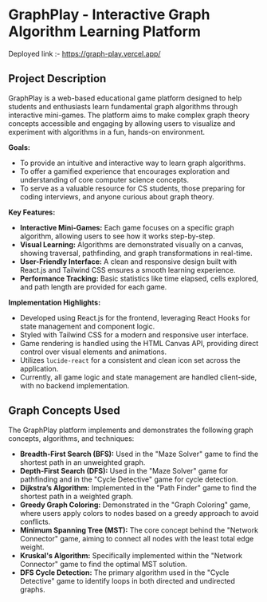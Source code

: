 # GraphPlay - Interactive Graph Algorithm Learning Platform

Deployed link :- https://graph-play.vercel.app/

## Project Description
GraphPlay is a web-based educational game platform designed to help students and enthusiasts learn fundamental graph algorithms through interactive mini-games. The platform aims to make complex graph theory concepts accessible and engaging by allowing users to visualize and experiment with algorithms in a fun, hands-on environment.

**Goals:**
*   To provide an intuitive and interactive way to learn graph algorithms.
*   To offer a gamified experience that encourages exploration and understanding of core computer science concepts.
*   To serve as a valuable resource for CS students, those preparing for coding interviews, and anyone curious about graph theory.

**Key Features:**
*   **Interactive Mini-Games:** Each game focuses on a specific graph algorithm, allowing users to see how it works step-by-step.
*   **Visual Learning:** Algorithms are demonstrated visually on a canvas, showing traversal, pathfinding, and graph transformations in real-time.
*   **User-Friendly Interface:** A clean and responsive design built with React.js and Tailwind CSS ensures a smooth learning experience.
*   **Performance Tracking:** Basic statistics like time elapsed, cells explored, and path length are provided for each game.

**Implementation Highlights:**
*   Developed using React.js for the frontend, leveraging React Hooks for state management and component logic.
*   Styled with Tailwind CSS for a modern and responsive user interface.
*   Game rendering is handled using the HTML Canvas API, providing direct control over visual elements and animations.
*   Utilizes `lucide-react` for a consistent and clean icon set across the application.
*   Currently, all game logic and state management are handled client-side, with no backend implementation.

## Graph Concepts Used

The GraphPlay platform implements and demonstrates the following graph concepts, algorithms, and techniques:

*   **Breadth-First Search (BFS):** Used in the "Maze Solver" game to find the shortest path in an unweighted graph.
*   **Depth-First Search (DFS):** Used in the "Maze Solver" game for pathfinding and in the "Cycle Detective" game for cycle detection.
*   **Dijkstra’s Algorithm:** Implemented in the "Path Finder" game to find the shortest path in a weighted graph.
*   **Greedy Graph Coloring:** Demonstrated in the "Graph Coloring" game, where users apply colors to nodes based on a greedy approach to avoid conflicts.
*   **Minimum Spanning Tree (MST):** The core concept behind the "Network Connector" game, aiming to connect all nodes with the least total edge weight.
*   **Kruskal's Algorithm:** Specifically implemented within the "Network Connector" game to find the optimal MST solution.
*   **DFS Cycle Detection:** The primary algorithm used in the "Cycle Detective" game to identify loops in both directed and undirected graphs.
